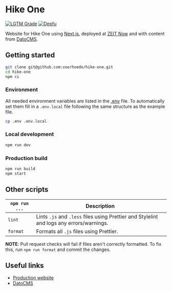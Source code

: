# Hike One
[![LGTM Grade][lgtm-icon]][lgtm]
[![Depfu][depfu-icon]][depfu]

Website for Hike One using [Next.js](https://nextjs.org/), deployed at [ZEIT Now](https://zeit.co/) and with content from [DatoCMS](https://datocms.com/).

## Getting started
```sh
git clone git@github.com:voorhoede/hike-one.git
cd hike-one
npm ci
```

### Environment
All needed environment variables are listed in the [.env](.env) file. To automatically set them fill in a `.env.local` file following the same structure as the example file.
```sh
cp .env .env.local
```

### Local development
```sh
npm run dev
```

### Production build
```sh
npm run build
npm start
```

## Other scripts
`npm run ...` | Description
---|---
`lint` | Lints `.js` and `.less` files using Prettier and Stylelint and logs any errors/warnings.
`format` | Formats all `.js` files using Prettier.

**NOTE**: Pull request checks will fail if files aren't correctly formatted. To fix this, run `npm run format` and commit the changes.

## Useful links
* [Production website](https://hike.one/)
* [DatoCMS](https://hike-one-1.admin.datocms.com/)

[lgtm]: https://lgtm.com/projects/g/voorhoede/hike-one/
[lgtm-icon]: https://img.shields.io/lgtm/grade/javascript/g/voorhoede/hike-one.svg
[depfu]: https://depfu.com/repos/github/voorhoede/hike-one/
[depfu-icon]: https://badges.depfu.com/badges/e2414190357fa0d04572648abfa6737c/overview.svg
